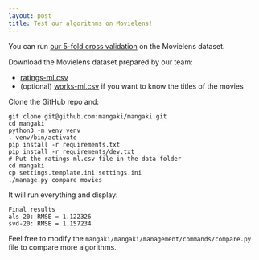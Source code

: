 ```yaml
---
layout: post
title: Test our algorithms on Movielens!
---
```


You can run [our 5-fold cross validation](https://github.com/mangaki/mangaki/blob/master/mangaki/mangaki/management/commands/compare.py) on the Movielens dataset.

Download the Movielens dataset prepared by our team:

- [ratings-ml.csv](https://mangaki.fr/static/data/ratings-ml.csv)
- (optional) [works-ml.csv](https://mangaki.fr/static/data/works-ml.csv) if you want to know the titles of the movies

Clone the GitHub repo and:
    
    git clone git@github.com:mangaki/mangaki.git
    cd mangaki
    python3 -m venv venv
    . venv/bin/activate
    pip install -r requirements.txt
    pip install -r requirements/dev.txt
    # Put the ratings-ml.csv file in the data folder
    cd mangaki
    cp settings.template.ini settings.ini
    ./manage.py compare movies

It will run everything and display:

    Final results
    als-20: RMSE = 1.122326
    svd-20: RMSE = 1.157234

Feel free to modify the `mangaki/mangaki/management/commands/compare.py` file to compare more algorithms.
